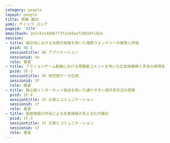 ```yaml
---
category: people
layout: people
title: 齊藤 義仰
yomi: サイトウ ヨシア
pageid: '4338'
emailhash: 2efc62a4d06773f2a94aa7296587c82e
session:
- title: 被災地における太陽光発電を用いた復興ウォッチャーの開発と評価
  psid: 4E-1
  sessiontitle: 4E アプリケーション
  sessionid: 4e
  role: 著者
- title: アクションゲーム動画における視聴者コメントを用いた広告映像挿入手法の再現性の調査
  psid: 3F-3
  sessiontitle: 3F 時空間データ応用
  sessionid: 3f
  role: 著者
- title: 静止画インターネット放送を用いた通りやすい道共有手法の提案
  psid: 1F-4
  sessiontitle: 1F 災害とコミュニケーション
  sessionid: 1f
  role: 著者
- title: 服装情報の共有による気象情報の見える化の検討
  psid: 1F-3
  sessiontitle: 1F 災害とコミュニケーション
  sessionid: 1f
  role: 著者
---
```


